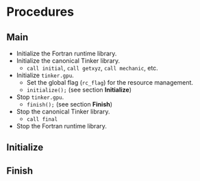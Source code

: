 # Procedures

## Main
   - Initialize the Fortran runtime library.
   - Initialize the canonical Tinker library.
      - `call initial`, `call getxyz`, `call mechanic`, etc.
   - Initialize `tinker.gpu`.
      - Set the global flag (`rc_flag`) for the resource management.
      - `initialize();` (see section **Initialize**)
   - Stop `tinker.gpu`.
      - `finish();` (see section **Finish**)
   - Stop the canonical Tinker library.
      - `call final`
   - Stop the Fortran runtime library.


## Initialize


## Finish

